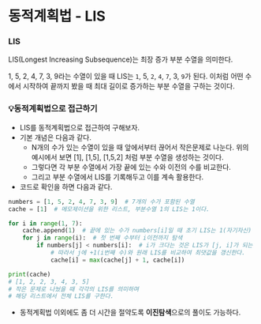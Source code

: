 # 동적계획법 - LIS



### LIS

LIS(Longest Increasing Subsequence)는 최장 증가 부분 수열을 의미한다.

1, 5, 2, 4, 7, 3, 9라는 수열이 있을 때 LIS는 `1`, 5, `2`, `4`, `7`, 3, `9`가 된다. 이처럼 어떤 수에서 시작하여 끝까지 봤을 때 최대 길이로 증가하는 부분 수열을 구하는 것이다.



### :bulb:동적계획법으로 접근하기

- LIS를 동적계획법으로 접근하여 구해보자.
- 기본 개념은 다음과 같다.
  - N개의 수가 있는 수열이 있을 때 앞에서부터 끊어서 작은문제로 나눈다. 위의 예시에서 보면 [1], [1,5], [1,5,2] 처럼 부분 수열을 생성하는 것이다.
  - 그렇다면 각 부분 수열에서 가장 끝에 있는 수와 이전의 수를 비교한다. 
  - 그리고 부분 수열에서 LIS를 기록해두고 이를 계속 활용한다.
- 코드로 확인을 하면 다음과 같다.

```python
numbers = [1, 5, 2, 4, 7, 3, 9]  # 7개의 수가 포함된 수열
cache = [1]  # 메모제이션을 위한 리스트, 부분수열 1의 LIS는 1이다.

for i in range(1, 7):
    cache.append(1)  # 끝에 있는 수가 numbers[i]일 때 초기 LIS는 1(자기자신)
    for j in range(i):  # 첫 번째 수부터 i이전까지 탐색
        if numbers[j] < numbers[i]:  # i가 크다는 것은 LIS가 [j, i]가 되는 것
            # 따라서 j에 +1(i번째 수)와 원래 LIS를 비교하여 최댓값을 갱신한다.
            cache[i] = max(cache[j] + 1, cache[i])

print(cache) 
# [1, 2, 2, 3, 4, 3, 5]
# 작은 문제로 나눴을 때 각각의 LIS를 의미하며 
# 해당 리스트에서 전체 LIS를 구한다.
```

- 동적계획법 이외에도 좀 더 시간을 절약도록 **이진탐색**으로의 풀이도 가능하다.